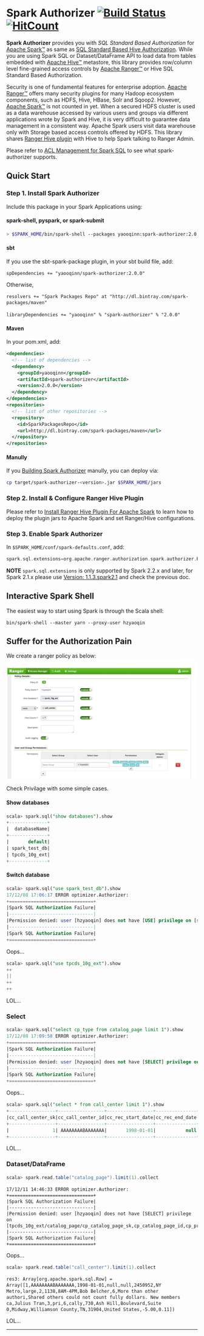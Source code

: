 
# Spark Authorizer [![Build Status](https://travis-ci.org/yaooqinn/spark-authorizer.svg?branch=master)](https://travis-ci.org/yaooqinn/spark-authorizer) [![HitCount](http://hits.dwyl.io/yaooqinn/spark-authorizer.svg)](http://hits.dwyl.io/yaooqinn/spark-authorizer)

**Spark Authorizer** provides you with *SQL Standard Based Authorization* for [Apache Spark™](http://spark.apache.org) 
as same as [SQL Standard Based Hive Authorization](https://cwiki.apache.org/confluence/display/Hive/SQL+Standard+Based+Hive+Authorization). 
While you are using Spark SQL or Dataset/DataFrame API to load data from tables embedded with [Apache Hive™](https://hive.apache.org) metastore, 
this library provides row/column level fine-grained access controls by [Apache Ranger™](https://ranger.apache.org) or Hive SQL Standard Based Authorization.

Security is one of fundamental features for enterprise adoption. [Apache Ranger™](https://ranger.apache.org) offers many security plugins for many Hadoop ecosystem components, 
such as HDFS, Hive, HBase, Solr and Sqoop2. However, [Apache Spark™](http://spark.apache.org) is not counted in yet. 
When a secured HDFS cluster is used as a data warehouse accessed by various users and groups via different applications wrote by Spark and Hive, 
it is very difficult to guarantee data management in a consistent way.  Apache Spark users visit data warehouse only 
with Storage based access controls offered by HDFS. This library shares [Ranger Hive plugin](https://cwiki.apache.org/confluence/display/RANGER/Apache+Ranger+0.5.0+Installation#ApacheRanger0.5.0Installation-InstallingApacheHive(1.2.0)) 
with Hive to help Spark talking to Ranger Admin. 

Please refer to [ACL Management for Spark SQL](https://yaooqinn.github.io/spark-authorizer/docs/spark_sql_authorization.html) to see what spark-authorizer supports.

## Quick Start

### Step 1. Install Spark Authorizer

Include this package in your Spark Applications using:
#### spark-shell, pyspark, or spark-submit
```bash
> $SPARK_HOME/bin/spark-shell --packages yaooqinn:spark-authorizer:2.0.0
```
#### sbt
If you use the sbt-spark-package plugin, in your sbt build file, add:
```sbtshell
spDependencies += "yaooqinn/spark-authorizer:2.0.0"
```
Otherwise,
```sbtshell
resolvers += "Spark Packages Repo" at "http://dl.bintray.com/spark-packages/maven"

libraryDependencies += "yaooqinn" % "spark-authorizer" % "2.0.0"
```

#### Maven
In your pom.xml, add:
```xml
<dependencies>
  <!-- list of dependencies -->
  <dependency>
    <groupId>yaooqinn</groupId>
    <artifactId>spark-authorizer</artifactId>
    <version>2.0.0</version>
  </dependency>
</dependencies>
<repositories>
  <!-- list of other repositories -->
  <repository>
    <id>SparkPackagesRepo</id>
    <url>http://dl.bintray.com/spark-packages/maven</url>
  </repository>
</repositories>
```

#### Manully
If you [Building Spark Authorizer](https://yaooqinn.github.io/spark-authorizer/docs/building-spark-authorizer.html) manully, you can deploy via:
```bash
cp target/spark-authorizer-<version>.jar $SPARK_HOME/jars
```

### Step 2. Install & Configure Ranger Hive Plugin

Please refer to [Install Ranger Hive Plugin For Apache Spark](https://yaooqinn.github.io/spark-authorizer/docs/install_plugin.html) to learn how to deploy the plugin jars to Apache Spark and set Ranger/Hive configurations.

### Step 3. Enable Spark Authorizer

In `$SPARK_HOME/conf/spark-defaults.conf`, add:

```scala
spark.sql.extensions=org.apache.ranger.authorization.spark.authorizer.RangerSparkSQLExtension
```
**NOTE** `spark.sql.extensions` is only supported by Spark 2.2.x and later, for Spark 2.1.x please use [Version: 1.1.3.spark2.1](https://github.com/yaooqinn/spark-authorizer/tree/78f7d818db773c3567c636575845a413ac560c90) and check the previous doc.

## Interactive Spark Shell

The easiest way to start using Spark is through the Scala shell:

```shell
bin/spark-shell --master yarn --proxy-user hzyaoqin
```

## Suffer for the Authorization Pain 

We create a ranger policy as below:
![ranger-prolcy-details](docs/img/ranger-prolcy-details.png)

Check Privilage with some simple cases.

#### Show databases

```sql
scala> spark.sql("show databases").show
+--------------+
|  databaseName|
+--------------+
|       default|
| spark_test_db|
| tpcds_10g_ext|
+--------------+
```

#### Switch database

```sql
scala> spark.sql("use spark_test_db").show
17/12/08 17:06:17 ERROR optimizer.Authorizer:
+===============================+
|Spark SQL Authorization Failure|
|-------------------------------|
|Permission denied: user [hzyaoqin] does not have [USE] privilege on [spark_test_db]
|-------------------------------|
|Spark SQL Authorization Failure|
+===============================+
```
Oops...


```sql
scala> spark.sql("use tpcds_10g_ext").show
++
||
++
++
```
LOL...


### Select 
```sql
scala> spark.sql("select cp_type from catalog_page limit 1").show
17/12/08 17:09:58 ERROR optimizer.Authorizer:
+===============================+
|Spark SQL Authorization Failure|
|-------------------------------|
|Permission denied: user [hzyaoqin] does not have [SELECT] privilege on [tpcds_10g_ext/catalog_page/cp_type]
|-------------------------------|
|Spark SQL Authorization Failure|
+===============================+
```
Oops...

```sql
scala> spark.sql("select * from call_center limit 1").show
+-----------------+-----------------+-----------------+---------------+-----------------+---------------+--------+--------+------------+--------+--------+-----------+---------+--------------------+--------------------+-----------------+-----------+----------------+----------+---------------+----------------+--------------+--------------+---------------+-------+-----------------+--------+------+-------------+-------------+-----------------+
|cc_call_center_sk|cc_call_center_id|cc_rec_start_date|cc_rec_end_date|cc_closed_date_sk|cc_open_date_sk| cc_name|cc_class|cc_employees|cc_sq_ft|cc_hours| cc_manager|cc_mkt_id|        cc_mkt_class|         cc_mkt_desc|cc_market_manager|cc_division|cc_division_name|cc_company|cc_company_name|cc_street_number|cc_street_name|cc_street_type|cc_suite_number|cc_city|        cc_county|cc_state|cc_zip|   cc_country|cc_gmt_offset|cc_tax_percentage|
+-----------------+-----------------+-----------------+---------------+-----------------+---------------+--------+--------+------------+--------+--------+-----------+---------+--------------------+--------------------+-----------------+-----------+----------------+----------+---------------+----------------+--------------+--------------+---------------+-------+-----------------+--------+------+-------------+-------------+-----------------+
|                1| AAAAAAAABAAAAAAA|       1998-01-01|           null|             null|        2450952|NY Metro|   large|           2|    1138| 8AM-4PM|Bob Belcher|        6|More than other a...|Shared others cou...|      Julius Tran|          3|             pri|         6|          cally|             730|      Ash Hill|     Boulevard|        Suite 0| Midway|Williamson County|      TN| 31904|United States|        -5.00|             0.11|
+-----------------+-----------------+-----------------+---------------+-----------------+---------------+--------+--------+------------+--------+--------+-----------+---------+--------------------+--------------------+-----------------+-----------+----------------+----------+---------------+----------------+--------------+--------------+---------------+-------+-----------------+--------+------+-------------+-------------+-----------------+

```

LOL...

### Dataset/DataFrame

```scala
scala> spark.read.table("catalog_page").limit(1).collect
```
```
17/12/11 14:46:33 ERROR optimizer.Authorizer:
+===============================+
|Spark SQL Authorization Failure|
|-------------------------------|
|Permission denied: user [hzyaoqin] does not have [SELECT] privilege on [tpcds_10g_ext/catalog_page/cp_catalog_page_sk,cp_catalog_page_id,cp_promo_id,cp_start_date_sk,cp_end_date_sk,cp_department,cp_catalog_number,cp_catalog_page_number,cp_description,cp_type]
|-------------------------------|
|Spark SQL Authorization Failure|
+===============================+
```
Oops...

```scala
scala> spark.read.table("call_center").limit(1).collect
```
```
res3: Array[org.apache.spark.sql.Row] = Array([1,AAAAAAAABAAAAAAA,1998-01-01,null,null,2450952,NY Metro,large,2,1138,8AM-4PM,Bob Belcher,6,More than other authori,Shared others could not count fully dollars. New members ca,Julius Tran,3,pri,6,cally,730,Ash Hill,Boulevard,Suite 0,Midway,Williamson County,TN,31904,United States,-5.00,0.11])
```
LOL...

---
